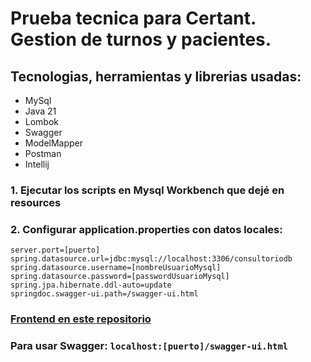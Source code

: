 # Prueba tecnica para Certant. Gestion de turnos y pacientes.

## Tecnologias, herramientas y librerias usadas:
* MySql
* Java 21
* Lombok
* Swagger
* ModelMapper
* Postman
* Intellij

###  1. Ejecutar los scripts en Mysql Workbench que dejé en resources 

###  2. Configurar application.properties con datos locales:

```
server.port=[puerto]
spring.datasource.url=jdbc:mysql://localhost:3306/consultoriodb
spring.datasource.username=[nombreUsuarioMysql]
spring.datasource.password=[passwordUsuarioMysql]
spring.jpa.hibernate.ddl-auto=update
springdoc.swagger-ui.path=/swagger-ui.html
```
###  [Frontend en este repositorio](https://github.com/Juanzor/Certant-Consultorio-Client)

###  Para usar Swagger: `localhost:[puerto]/swagger-ui.html`

                              
	
